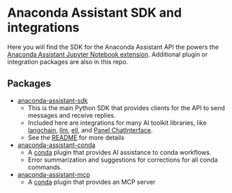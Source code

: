 # Anaconda Assistant SDK and integrations

Here you will find the SDK for the Anaconda Assistant API the powers the [Anaconda Assistant
Jupyter Notebook extension](https://docs.anaconda.com/anaconda-notebooks/anaconda-assistant/).
Additional plugin or integration packages are also in this repo.

## Packages

- [anaconda-assistant-sdk](https://github.com/anaconda/assistant-sdk/tree/main/libs/anaconda-assistant-sdk)
  - This is the main Python SDK that provides clients for the API to send messages and receive replies.
  - Included here are integrations for many AI toolkit libraries, like [langchain](https://github.com/langchain-ai/langchain), [llm](https://github.com/simonw/llm), [ell](https://github.com/MadcowD/ell), and [Panel ChatInterface](https://panel.holoviz.org/reference/chat/ChatInterface.html).
  - See the [README](https://github.com/anaconda/assistant-sdk/blob/main/libs/anaconda-assistant-sdk/README.md) for more details
- [anaconda-assistant-conda](https://github.com/anaconda/assistant-sdk/tree/main/libs/anaconda-assistant-conda)
  - A [conda](https://github.com/conda/conda) plugin that provides AI assistance to conda workflows.
  - Error summarization and suggestions for corrections for all conda commands.
- [anaconda-assistant-mcp](https://github.com/anaconda/assistant-sdk/tree/main/libs/anaconda-assistant-mcp)
  - A [conda](https://github.com/conda/conda) plugin that provides an MCP server
